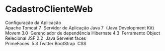 # CadastroClienteWeb

Configuração da Aplicação  
Apache Tomcat 7 ­ Servidor de Aplicação 
Java 7 ­ (Java Development Kit) 
Movem 3.0  ­ Gerenciador de dependência 
Hibernate 4.3 ­ Ferramento Object Relecional 
JSF 2.2 ­ Java Servelet faces  
PrimeFaces ­ 5.3 
Twitter BootStrap ­ CSS 
